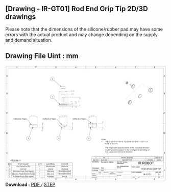 ## [Drawing - IR-GT01] Rod End Grip Tip 2D/3D drawings
Please note that the dimensions of the silicone/rubber pad may have some errors with the actual product and may change depending on the supply and demand situation.

## Drawing File Uint : mm
![rodendgriptip.png](./data/rodendgriptip.png   )
**Download :** <a class="downloadbtn" href="./data/ROD-END-GRIP-TIPIR-GT01.step" download> PDF </a> / <a  class="downloadbtn" href="./data/ROD-END-GRIP-TIPIR-GT01.DXF" download> STEP </a>

